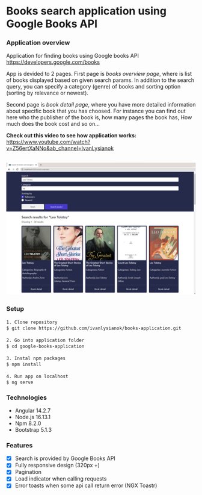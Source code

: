 # Books search application using Google Books API

### Application overview

Application for finding books using Google books API https://developers.google.com/books

App is devided to 2 pages. First page is *books overview page*, where is list of books displayed based on given search params. In addition to the search query, you can specify a category (genre) of books and sorting option (sorting by relevance or newest). 

Second page is *book detail page*, where you have more detailed information about specific book that you has choosed. For instance you can find out here who the publisher of the book is, how many pages the book has, How much does the book cost and so on...

**Check out this video to see how application works:** https://www.youtube.com/watch?v=Z56ertXaNNo&ab_channel=IvanLysianok

## ![Alt text](/google-books-application/src/assets/overview-page.png?raw=true "Overview page")


### Setup

```
1. Clone repository
$ git clone https://github.com/ivanlysianok/books-application.git

2. Go into application folder
$ cd google-books-application

3. Instal npm packages
$ npm install

4. Run app on localhost
$ ng serve
```

### Technologies

- Angular 14.2.7
- Node.js 16.13.1
- Npm 8.2.0
- Bootstrap 5.1.3

### Features

- [X] Search is provided by Google Books API
- [X] Fully responsive design (320px +)
- [X] Pagination
- [X] Load indicator when calling requests
- [X] Error toasts when some api call return error (NGX Toastr)
